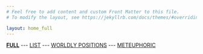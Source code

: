 ```yaml
---
# Feel free to add content and custom Front Matter to this file.
# To modify the layout, see https://jekyllrb.com/docs/themes/#overriding-theme-defaults

layout: home_full
---
```

[**FULL**](/full.markdown) --- [LIST](/index) --- [WORLDLY POSITIONS](/worldlypositions.markdown) --- [METEUPHORIC](meteuphoric.markdown)
